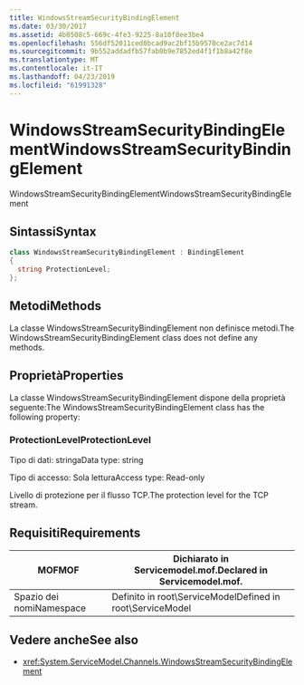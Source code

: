 ```yaml
---
title: WindowsStreamSecurityBindingElement
ms.date: 03/30/2017
ms.assetid: 4b0508c5-669c-4fe3-9225-8a10f8ee3be4
ms.openlocfilehash: 556df52011ced0bcad9ac2bf15b9570ce2ac7d14
ms.sourcegitcommit: 9b552addadfb57fab0b9e7852ed4f1f1b8a42f8e
ms.translationtype: MT
ms.contentlocale: it-IT
ms.lasthandoff: 04/23/2019
ms.locfileid: "61991328"
---
```

# <a name="windowsstreamsecuritybindingelement"></a><span data-ttu-id="3ab4b-102">WindowsStreamSecurityBindingElement</span><span class="sxs-lookup"><span data-stu-id="3ab4b-102">WindowsStreamSecurityBindingElement</span></span>
<span data-ttu-id="3ab4b-103">WindowsStreamSecurityBindingElement</span><span class="sxs-lookup"><span data-stu-id="3ab4b-103">WindowsStreamSecurityBindingElement</span></span>  
  
## <a name="syntax"></a><span data-ttu-id="3ab4b-104">Sintassi</span><span class="sxs-lookup"><span data-stu-id="3ab4b-104">Syntax</span></span>  
  
```csharp
class WindowsStreamSecurityBindingElement : BindingElement  
{  
  string ProtectionLevel;  
};  
```  
  
## <a name="methods"></a><span data-ttu-id="3ab4b-105">Metodi</span><span class="sxs-lookup"><span data-stu-id="3ab4b-105">Methods</span></span>  
 <span data-ttu-id="3ab4b-106">La classe WindowsStreamSecurityBindingElement non definisce metodi.</span><span class="sxs-lookup"><span data-stu-id="3ab4b-106">The WindowsStreamSecurityBindingElement class does not define any methods.</span></span>  
  
## <a name="properties"></a><span data-ttu-id="3ab4b-107">Proprietà</span><span class="sxs-lookup"><span data-stu-id="3ab4b-107">Properties</span></span>  
 <span data-ttu-id="3ab4b-108">La classe WindowsStreamSecurityBindingElement dispone della proprietà seguente:</span><span class="sxs-lookup"><span data-stu-id="3ab4b-108">The WindowsStreamSecurityBindingElement class has the following property:</span></span>  
  
### <a name="protectionlevel"></a><span data-ttu-id="3ab4b-109">ProtectionLevel</span><span class="sxs-lookup"><span data-stu-id="3ab4b-109">ProtectionLevel</span></span>  
 <span data-ttu-id="3ab4b-110">Tipo di dati: stringa</span><span class="sxs-lookup"><span data-stu-id="3ab4b-110">Data type: string</span></span>  
  
 <span data-ttu-id="3ab4b-111">Tipo di accesso: Sola lettura</span><span class="sxs-lookup"><span data-stu-id="3ab4b-111">Access type: Read-only</span></span>  
  
 <span data-ttu-id="3ab4b-112">Livello di protezione per il flusso TCP.</span><span class="sxs-lookup"><span data-stu-id="3ab4b-112">The protection level for the TCP stream.</span></span>  
  
## <a name="requirements"></a><span data-ttu-id="3ab4b-113">Requisiti</span><span class="sxs-lookup"><span data-stu-id="3ab4b-113">Requirements</span></span>  
  
|<span data-ttu-id="3ab4b-114">MOF</span><span class="sxs-lookup"><span data-stu-id="3ab4b-114">MOF</span></span>|<span data-ttu-id="3ab4b-115">Dichiarato in Servicemodel.mof.</span><span class="sxs-lookup"><span data-stu-id="3ab4b-115">Declared in Servicemodel.mof.</span></span>|  
|---------|-----------------------------------|  
|<span data-ttu-id="3ab4b-116">Spazio dei nomi</span><span class="sxs-lookup"><span data-stu-id="3ab4b-116">Namespace</span></span>|<span data-ttu-id="3ab4b-117">Definito in root\ServiceModel</span><span class="sxs-lookup"><span data-stu-id="3ab4b-117">Defined in root\ServiceModel</span></span>|  
  
## <a name="see-also"></a><span data-ttu-id="3ab4b-118">Vedere anche</span><span class="sxs-lookup"><span data-stu-id="3ab4b-118">See also</span></span>

- <xref:System.ServiceModel.Channels.WindowsStreamSecurityBindingElement>
